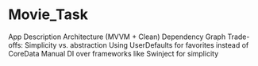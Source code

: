 # Movie_Task

App Description
Architecture (MVVM + Clean)
Dependency Graph
Trade-offs:
Simplicity vs. abstraction
Using UserDefaults for favorites instead of CoreData
Manual DI over frameworks like Swinject for simplicity
